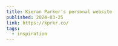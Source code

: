 ```yaml
---
title: Kieran Parker's personal website
published: 2024-03-25
link: https://kprkr.co/
tags:
  - inspiration
---
```

